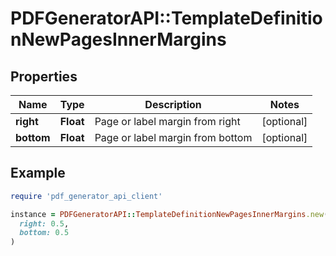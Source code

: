 # PDFGeneratorAPI::TemplateDefinitionNewPagesInnerMargins

## Properties

| Name | Type | Description | Notes |
| ---- | ---- | ----------- | ----- |
| **right** | **Float** | Page or label margin from right | [optional] |
| **bottom** | **Float** | Page or label margin from bottom | [optional] |

## Example

```ruby
require 'pdf_generator_api_client'

instance = PDFGeneratorAPI::TemplateDefinitionNewPagesInnerMargins.new(
  right: 0.5,
  bottom: 0.5
)
```

